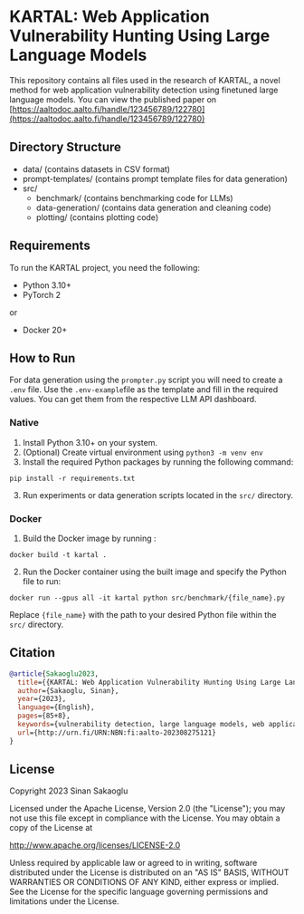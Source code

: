 # KARTAL: Web Application Vulnerability Hunting Using Large Language Models

This repository contains all files used in the research of KARTAL, a novel method for web application vulnerability detection using finetuned large language models.
You can view the published paper on [https://aaltodoc.aalto.fi/handle/123456789/122780](https://aaltodoc.aalto.fi/handle/123456789/122780)

## Directory Structure

- data/ (contains datasets in CSV format)
- prompt-templates/ (contains prompt template files for data generation)
- src/
  - benchmark/ (contains benchmarking code for LLMs)
  - data-generation/ (contains data generation and cleaning code)
  - plotting/ (contains plotting code)

## Requirements

To run the KARTAL project, you need the following:

- Python 3.10+
- PyTorch 2

or

- Docker 20+

## How to Run

For data generation using the `prompter.py` script you will need to create a `.env` file. Use the `.env-example`file as the template and fill in the required values. You can get them from the respective LLM API dashboard.

### Native

1. Install Python 3.10+ on your system.
2. (Optional) Create virtual environment using `python3 -m venv env`
3. Install the required Python packages by running the following command:

```shell
pip install -r requirements.txt
```

3. Run experiments or data generation scripts located in the `src/` directory.

### Docker

1. Build the Docker image by running :

```shell
docker build -t kartal .
```

2. Run the Docker container using the built image and specify the Python file to run:

```shell
docker run --gpus all -it kartal python src/benchmark/{file_name}.py
```

Replace `{file_name}` with the path to your desired Python file within the `src/` directory.

## Citation
```bibtex
@article{Sakaoglu2023,
  title={{KARTAL: Web Application Vulnerability Hunting Using Large Language Models}},
  author={Sakaoglu, Sinan},
  year={2023},
  language={English},
  pages={85+8},
  keywords={vulnerability detection, large language models, web applications, application security, AI, broken acccess ontrol},
  url={http://urn.fi/URN:NBN:fi:aalto-202308275121}
}
```

## License

Copyright 2023 Sinan Sakaoglu

Licensed under the Apache License, Version 2.0 (the "License");
you may not use this file except in compliance with the License.
You may obtain a copy of the License at

   http://www.apache.org/licenses/LICENSE-2.0

Unless required by applicable law or agreed to in writing, software
distributed under the License is distributed on an "AS IS" BASIS,
WITHOUT WARRANTIES OR CONDITIONS OF ANY KIND, either express or implied.
See the License for the specific language governing permissions and
limitations under the License.

